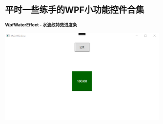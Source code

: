 # 平时一些练手的WPF小功能控件合集

#### WpfWaterEffect - 水波纹特效进度条
![image](https://github.com/KikyoShaw/WpfApp/blob/master/GIF/WpfWaterEffect.gif)
